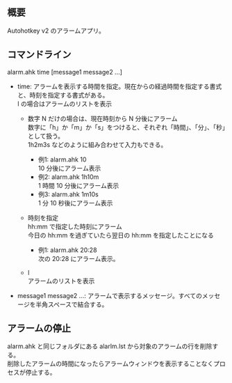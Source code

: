 ## 概要
Autohotkey v2 のアラームアプリ。

## コマンドライン

alarm.ahk time [message1 message2 ...]

- time: アラームを表示する時間を指定。現在からの経過時間を指定する書式と、時刻を指定する書式がある。<br>
  l の場合はアラームのリストを表示

  - 数字 N だけの場合は、現在時刻から N 分後にアラーム<br>
    数字に「h」か「m」か「s」をつけると、それぞれ「時間」、「分」、「秒」として扱う。<br>
    1h2m3s などのように組み合わせて入力もできる。

    - 例1: alarm.ahk 10<br>
      10 分後にアラーム表示
    - 例2: alarm.ahk 1h10m<br>
      1 時間 10 分後にアラーム表示
    - 例3: alarm.ahk 1m10s<br>
      1 分 10 秒後にアラーム表示

  - 時刻を指定<br>
    hh:mm で指定した時刻にアラーム<br>
    今日の hh:mm を過ぎていたら翌日の hh:mm を指定したことになる

    - 例1: alarm.ahk 20:28<br>
      次の 20:28 にアラーム表示。

  - l<br>
    アラームのリストを表示

- message1 message2 ...: アラームで表示するメッセージ。すべてのメッセージを半角スペースで結合する。


## アラームの停止

alarm.ahk と同じフォルダにある alarlm.lst から対象のアラームの行を削除する。<br>
削除したアラームの時間になったらアラームウィンドウを表示することなくプロセスが停止する。
